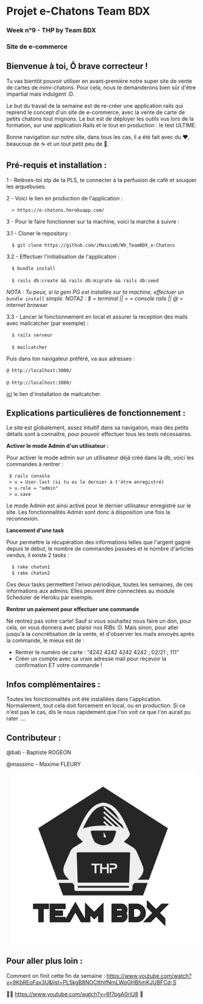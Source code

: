 # Projet e-Chatons Team BDX

### Week n°9 - THP by Team BDX
### Site de e-commerce

## Bienvenue à toi, Ô brave correcteur !

Tu vas bientôt pouvoir utiliser en avant-première notre super site de vente de cartes de mimi-chatons. Pour cela, nous te demanderons bien sûr d'être impartial mais indulgent :D.

Le but du travail de la semaine est de re-créer une application rails qui reprend le concept d'un site de e-commerce, avec la vente de carte de petits chatons tout mignons. Le but est de déployer les outils vus lors de la formation, sur une application Rails et le tout en production : le test ULTIME.

Bonne navigation sur notre site, dans tous les cas, il a été fait avec du ❤️, beaucoup de ☕️ et un tout petit peu de 🧠.

## Pré-requis et installation :

1 - Relèves-toi stp de ta PLS, te connecter à ta perfusion de café et souquer les arquebuses.

2 - Voici le lien en production de l'application :
```
  > https://e-chatons.herokuapp.com/
```

3 - Pour le faire fonctionner sur ta machine, voici la marche à suivre :

  3.1 - Cloner le repository :
```
  $ git clone https://github.com/iMassim0/W9_TeamBDX_e-Chatons
```

  3.2 - Effectuer l'initialisation de l'application :
```
  $ bundle install

  $ rails db:create && rails db:migrate && rails db:seed
```

*NOTA : Tu peux, si la gem PG est installée sur ta machine, effectuer un `bundle install` simple.*
*NOTA2 : $ = terminal || > = console rails || @ = internet browser*

  3.3 - Lancer le fonctionnement en local et assurer la reception des mails avec mailcatcher (par exemple) :
```
  $ rails serveur

  $ mailcatcher
```
Puis dans ton navigateur préféré, va aux adresses :
```
@ http://localhost:3000/

@ http://localhost:1080/
```
<a href="https://mailcatcher.me/">ici</a> le lien d'installation de mailcatcher.

## Explications particulières de fonctionnement :

Le site est globalement, assez intuitif dans sa navigation, mais des petits détails sont à connaître, pour pouvoir effectuer tous les tests nécessaires.

**Activer le mode Admin d'un utilisateur :**

Pour activer le mode admin sur un utilisateur déjà créé dans la db, voici les commandes à rentrer :
```
 $ rails console
 > u = User.last (si tu es le dernier à t'être enregistré)
 > u.role = "admin"
 > u.save
```
Le mode Admin est ainsi activé pour le dernier utilisateur enregistré sur le site. Les fonctionnalités Admin sont donc à disposition une fois la reconnexion.

**Lancement d'une task**

Pour permettre la récupération des informations telles que l'argent gagné depuis le début, le nombre de commandes passées et le nombre d'articles vendus, il existe 2 tasks :
```
  $ rake chaton1
  $ rake chaton2
```
Ces deux tasks permettent l'envoi périodique, toutes les semaines, de ces informations aux admins. Elles peuvent être connectées au module Scheduler de Heroku par exemple.

**Rentrer un paiement pour effectuer une commande**

Ne rentrez pas votre carte! Sauf si vous souhaitez nous faire un don, pour cela, on vous donnera avec plaisir nos RIBs :D. Mais sinon, pour aller jusqu'à la concrétisation de la vente, et d'observer les mails envoyés après la commande, le mieux est de :
  - Rentrer le numéro de carte : "4242 4242 4242 4242 ; 02/21 ; 111"
  - Créer un compte avec sa vraie adresse mail pour reçevoir la confirmation ET votre commande !

## Infos complémentaires :

Toutes les fonctionnalités ont été installées dans l'application. Normalement, tout cela doit forcement en local, ou en production. Si ce n'est pas le cas, dis le nous rapidement que l'on voit ce que l'on aurait pu rater ....

## Contributeur :

@bab - Baptiste ROGEON

@massimo - Maxime FLEURY

<p align="center">
  <img src="THP_BDX.png"/>
</p>

## Pour aller plus loin :

Comment on finit cette fin de semaine : https://www.youtube.com/watch?v=9KbREoFax3U&list=PL5kgB8NOCtthifNmLWqGHBhmKJUBFCd-S

🤘🏻 https://www.youtube.com/watch?v=6f7pgA0riU8 🤩
